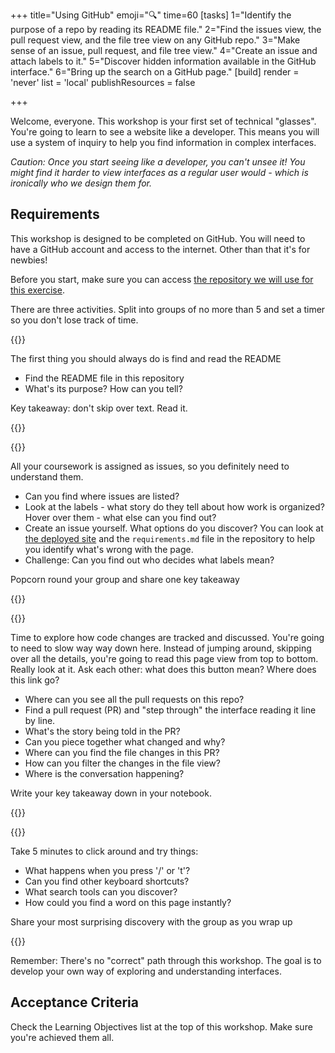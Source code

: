 +++
title="Using GitHub"
emoji="🔍"
time=60
[tasks]
  1="Identify the purpose of a repo by reading its README file."
  2="Find the issues view, the pull request view, and the file tree view on any GitHub repo."
  3="Make sense of an issue, pull request, and file tree view."
  4="Create an issue and attach labels to it."
  5="Discover hidden information available in the GitHub interface."
  6="Bring up the search on a GitHub page."
[build]
  render = 'never'
  list = 'local'
  publishResources = false

+++

Welcome, everyone. This workshop is your first set of technical "glasses". You're going to learn to see a website like a developer. This means you will use a system of inquiry to help you find information in complex interfaces.

_Caution: Once you start seeing like a developer, you can't unsee it! You might find it harder to view interfaces as a regular user would - which is ironically who we design them for._

## Requirements

This workshop is designed to be completed on GitHub. You will need to have a GitHub account and access to the internet. Other than that it's for newbies!

Before you start, make sure you can access [the repository we will use for this exercise](https://github.com/CodeYourFuture/github_issues_prs_practice).

There are three activities. Split into groups of no more than 5 and set a timer so you don't lose track of time. 


{{<note type="exercise" title="Exercise 1: Eat Me, Drink Me 📚 (10 minutes)">}}

The first thing you should always do is find and read the README

- Find the README file in this repository
- What's its purpose? How can you tell?

Key takeaway: don't skip over text. Read it. 

{{</note>}}

{{<note type="exercise" title="Exercise 2: You've Got Issues 🔍 (20 minutes)">}}

All your coursework is assigned as issues, so you definitely need to understand them. 

- Can you find where issues are listed?
- Look at the labels - what story do they tell about how work is organized? Hover over them - what else can you find out?
- Create an issue yourself. What options do you discover? You can look at [the deployed site](https://codeyourfuture.github.io/github_issues_prs_practice/) and the `requirements.md` file in the repository to help you identify what's wrong with the page.
- Challenge: Can you find out who decides what labels mean?

Popcorn round your group and share one key takeaway

{{</note>}}

{{<note type="exercise" title="Exercise 3: Pull the Other One 🕵️ (20 minutes)">}}

Time to explore how code changes are tracked and discussed. You're going to need to slow way way down here. Instead of jumping around, skipping over all the details, you're going to read this page view from top to bottom. Really look at it. Ask each other: what does this button mean? Where does this link go? 

- Where can you see all the pull requests on this repo?
- Find a pull request (PR) and "step through" the interface reading it line by line.
- What's the story being told in the PR?
- Can you piece together what changed and why?
- Where can you find the file changes in this PR?
- How can you filter the changes in the file view?
- Where is the conversation happening?

Write your key takeaway down in your notebook. 

{{</note>}}

{{<note type="exercise" title="Solo Challenge: Hidden Powers 🔮 (5 minutes)">}}

Take 5 minutes to click around and try things:

- What happens when you press '/' or 't'?
- Can you find other keyboard shortcuts?
- What search tools can you discover?
- How could you find a word on this page instantly?

Share your most surprising discovery with the group as you wrap up

{{</note>}}

Remember: There's no "correct" path through this workshop. The goal is to develop your own way of exploring and understanding interfaces. 

## Acceptance Criteria

Check the Learning Objectives list at the top of this workshop. Make sure you're achieved them all.
